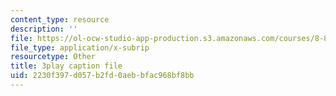 ```yaml
---
content_type: resource
description: ''
file: https://ol-ocw-studio-app-production.s3.amazonaws.com/courses/8-821-string-theory-and-holographic-duality-fall-2014/2230f397d057b2fd0aebbfac968bf8bb_iPWIqjYkVns.srt
file_type: application/x-subrip
resourcetype: Other
title: 3play caption file
uid: 2230f397-d057-b2fd-0aeb-bfac968bf8bb
---
```

